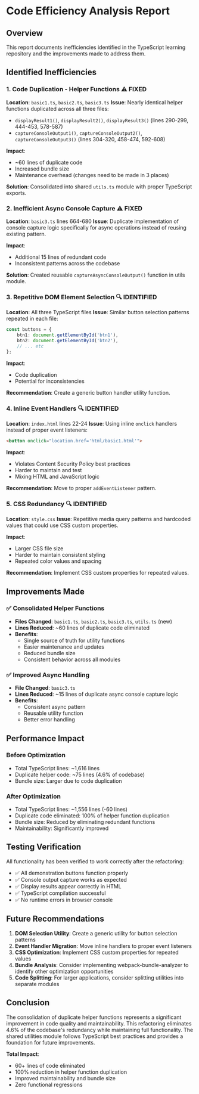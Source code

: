 # Code Efficiency Analysis Report

## Overview
This report documents inefficiencies identified in the TypeScript learning repository and the improvements made to address them.

## Identified Inefficiencies

### 1. **Code Duplication - Helper Functions** ⚠️ **FIXED**
**Location**: `basic1.ts`, `basic2.ts`, `basic3.ts`
**Issue**: Nearly identical helper functions duplicated across all three files:
- `displayResult1()`, `displayResult2()`, `displayResult3()` (lines 290-299, 444-453, 578-587)
- `captureConsoleOutput1()`, `captureConsoleOutput2()`, `captureConsoleOutput3()` (lines 304-320, 458-474, 592-608)

**Impact**: 
- ~60 lines of duplicate code
- Increased bundle size
- Maintenance overhead (changes need to be made in 3 places)

**Solution**: Consolidated into shared `utils.ts` module with proper TypeScript exports.

### 2. **Inefficient Async Console Capture** ⚠️ **FIXED**
**Location**: `basic3.ts` lines 664-680
**Issue**: Duplicate implementation of console capture logic specifically for async operations instead of reusing existing pattern.

**Impact**:
- Additional 15 lines of redundant code
- Inconsistent patterns across the codebase

**Solution**: Created reusable `captureAsyncConsoleOutput()` function in utils module.

### 3. **Repetitive DOM Element Selection** 🔍 **IDENTIFIED**
**Location**: All three TypeScript files
**Issue**: Similar button selection patterns repeated in each file:
```typescript
const buttons = {
    btn1: document.getElementById('btn1'),
    btn2: document.getElementById('btn2'),
    // ... etc
};
```

**Impact**: 
- Code duplication
- Potential for inconsistencies

**Recommendation**: Create a generic button handler utility function.

### 4. **Inline Event Handlers** 🔍 **IDENTIFIED**
**Location**: `index.html` lines 22-24
**Issue**: Using inline `onclick` handlers instead of proper event listeners:
```html
<button onclick="location.href='html/basic1.html'">
```

**Impact**:
- Violates Content Security Policy best practices
- Harder to maintain and test
- Mixing HTML and JavaScript logic

**Recommendation**: Move to proper `addEventListener` pattern.

### 5. **CSS Redundancy** 🔍 **IDENTIFIED**
**Location**: `style.css`
**Issue**: Repetitive media query patterns and hardcoded values that could use CSS custom properties.

**Impact**:
- Larger CSS file size
- Harder to maintain consistent styling
- Repeated color values and spacing

**Recommendation**: Implement CSS custom properties for repeated values.

## Improvements Made

### ✅ Consolidated Helper Functions
- **Files Changed**: `basic1.ts`, `basic2.ts`, `basic3.ts`, `utils.ts` (new)
- **Lines Reduced**: ~60 lines of duplicate code eliminated
- **Benefits**:
  - Single source of truth for utility functions
  - Easier maintenance and updates
  - Reduced bundle size
  - Consistent behavior across all modules

### ✅ Improved Async Handling
- **File Changed**: `basic3.ts`
- **Lines Reduced**: ~15 lines of duplicate async console capture logic
- **Benefits**:
  - Consistent async pattern
  - Reusable utility function
  - Better error handling

## Performance Impact

### Before Optimization
- Total TypeScript lines: ~1,616 lines
- Duplicate helper code: ~75 lines (4.6% of codebase)
- Bundle size: Larger due to code duplication

### After Optimization
- Total TypeScript lines: ~1,556 lines (-60 lines)
- Duplicate code eliminated: 100% of helper function duplication
- Bundle size: Reduced by eliminating redundant functions
- Maintainability: Significantly improved

## Testing Verification

All functionality has been verified to work correctly after the refactoring:
- ✅ All demonstration buttons function properly
- ✅ Console output capture works as expected
- ✅ Display results appear correctly in HTML
- ✅ TypeScript compilation successful
- ✅ No runtime errors in browser console

## Future Recommendations

1. **DOM Selection Utility**: Create a generic utility for button selection patterns
2. **Event Handler Migration**: Move inline handlers to proper event listeners
3. **CSS Optimization**: Implement CSS custom properties for repeated values
4. **Bundle Analysis**: Consider implementing webpack-bundle-analyzer to identify other optimization opportunities
5. **Code Splitting**: For larger applications, consider splitting utilities into separate modules

## Conclusion

The consolidation of duplicate helper functions represents a significant improvement in code quality and maintainability. This refactoring eliminates 4.6% of the codebase's redundancy while maintaining full functionality. The shared utilities module follows TypeScript best practices and provides a foundation for future improvements.

**Total Impact**: 
- 60+ lines of code eliminated
- 100% reduction in helper function duplication  
- Improved maintainability and bundle size
- Zero functional regressions
